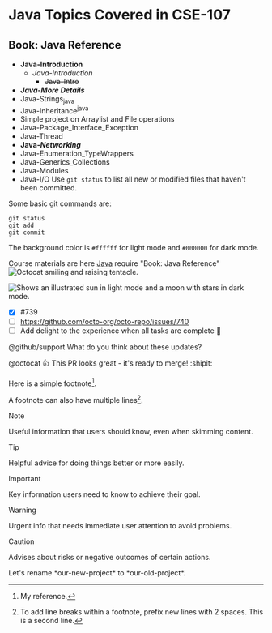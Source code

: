 # Java Topics Covered in CSE-107
## Book: Java Reference
+ **Java-Introduction**
    - _Java-Introduction_
        - ~~Java-Intro~~
+ ***Java-More Details***
+ Java-Strings<sub>java</sub>
+ Java-Inheritance<sup>java</sup>
+ Simple project on Arraylist and File operations
+ Java-Package_Interface_Exception
+ Java-Thread
+ **Java-_Networking_**
+ Java-Enumeration_TypeWrappers
+ Java-Generics_Collections
+ Java-Modules
+ Java-I/O
Use `git status` to list all new or modified files that haven't been committed.

Some basic git commands are:

```
git status
git add
git commit
```
The background color is `#ffffff` for light mode and `#000000` for dark mode.

Course materials are here [Java](https://teams.microsoft.com/v2/?culture=en-us&country=ww)
require "Book: Java Reference"
![Octocat smiling and raising tentacle.](https://myoctocat.com/assets/images/base-octocat.svg)

<picture>
  <source media="(prefers-color-scheme: dark)" srcset="https://user-images.githubusercontent.com/25423296/163456776-7f95b81a-f1ed-45f7-b7ab-8fa810d529fa.png">
  <source media="(prefers-color-scheme: light)" srcset="https://user-images.githubusercontent.com/25423296/163456779-a8556205-d0a5-45e2-ac17-42d089e3c3f8.png">
  <img alt="Shows an illustrated sun in light mode and a moon with stars in dark mode." src="https://user-images.githubusercontent.com/25423296/163456779-a8556205-d0a5-45e2-ac17-42d089e3c3f8.png">
</picture>

- [x] #739
- [ ] https://github.com/octo-org/octo-repo/issues/740
- [ ] Add delight to the experience when all tasks are complete :tada:

@github/support What do you think about these updates?

@octocat :+1: This PR looks great - it's ready to merge! :shipit:

Here is a simple footnote[^1].

A footnote can also have multiple lines[^2].

[^1]: My reference.
[^2]: To add line breaks within a footnote, prefix new lines with 2 spaces.
  This is a second line.


> [!NOTE]
> Useful information that users should know, even when skimming content.

> [!TIP]
> Helpful advice for doing things better or more easily.

> [!IMPORTANT]
> Key information users need to know to achieve their goal.

> [!WARNING]
> Urgent info that needs immediate user attention to avoid problems.

> [!CAUTION]
> Advises about risks or negative outcomes of certain actions.


Let's rename \*our-new-project\* to \*our-old-project\*.
